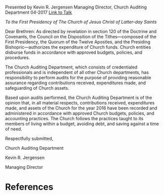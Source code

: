 Presented by Kevin R. Jergensen
Managing Director, Church Auditing Department
04-2017
[Link to Talk](https://www.churchofjesuschrist.org/study/general-conference/2017/04/church-auditing-department-report-2016?lang=eng)

_To the First Presidency of The Church of Jesus Christ of Latter-day Saints_

Dear Brethren: As directed by revelation in section 120 of the Doctrine and Covenants, the Council on the Disposition of the Tithes—composed of the First Presidency, the Quorum of the Twelve Apostles, and the Presiding Bishopric—authorizes the expenditure of Church funds. Church entities disburse funds in accordance with approved budgets, policies, and procedures.

The Church Auditing Department, which consists of credentialed professionals and is independent of all other Church departments, has responsibility to perform audits for the purpose of providing reasonable assurance regarding contributions received, expenditures made, and safeguarding of Church assets.

Based upon audits performed, the Church Auditing Department is of the opinion that, in all material respects, contributions received, expenditures made, and assets of the Church for the year 2016 have been recorded and administered in accordance with approved Church budgets, policies, and accounting practices. The Church follows the practices taught to its members of living within a budget, avoiding debt, and saving against a time of need.

Respectfully submitted,

Church Auditing Department

Kevin R. Jergensen

Managing Director

# References
